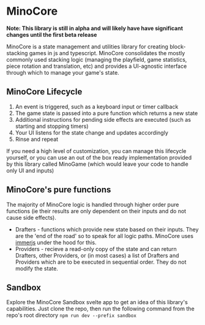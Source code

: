 # MinoCore

**Note: This library is still in alpha and will likely have have significant changes until the first beta release**

MinoCore is a state management and utilities library for creating block-stacking games in js and typescript. MinoCore consolidates the mostly commonly used stacking logic (managing the playfield, game statistics, piece rotation and translation, etc) and provides a UI-agnostic interface through which to manage your game's state.

## MinoCore Lifecycle
1. An event is triggered, such as a keyboard input or timer callback
2. The game state is passed into a pure function which returns a new state
3. Additional instructions for pending side effects are executed (such as starting and stopping timers)
4. Your UI listens for the state change and updates accordingly
5. Rinse and repeat

If you need a high level of customization, you can manage this lifecycle yourself, or you can use an out of the box ready implementation provided by this library called MinoGame (which would leave your code to handle only UI and inputs)

## MinoCore's pure functions

The majority of MinoCore logic is handled through higher order pure functions (ie their results are only dependent on their inputs and do not cause side effects).
- Drafters - functions which provide new state based on their inputs. They are the 'end of the road' so to speak for all logic paths. MinoCore uses [immerjs](https://github.com/immerjs/immer) under the hood for this.
- Providers - recieve a read-only copy of the state and can return Drafters, other Providers, or (in most cases) a list of Drafters and Providers which are to be executed in sequential order. They do not modify the state.

## Sandbox

Explore the MinoCore Sandbox svelte app to get an idea of this library's capabilities. Just clone the repo, then run the following command from the repo's root directory `npm run dev --prefix sandbox`